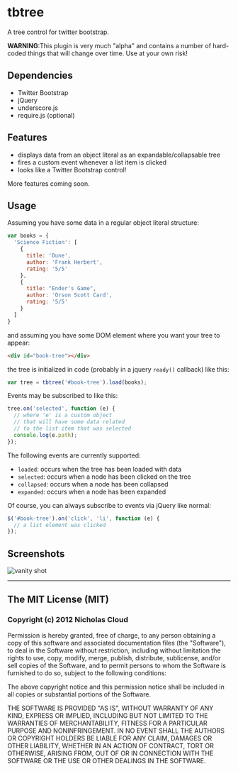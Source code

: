 # tbtree #

A tree control for twitter bootstrap.

__WARNING__:This plugin is very much "alpha" and contains a number of hard-coded things that will change over time.  Use at your own risk!

## Dependencies ##

- Twitter Bootstrap
- jQuery
- underscore.js
- require.js (optional)

## Features ##

- displays data from an object literal as an expandable/collapsable tree
- fires a custom event whenever a list item is clicked
- looks like a Twitter Bootstrap control!

More features coming soon.

## Usage ##

Assuming you have some data in a regular object literal structure:

```javascript
var books = {
  'Science Fiction': [
    {
      title: 'Dune',
      author: 'Frank Herbert',
      rating: '5/5'
    },
    {
      title: "Ender's Game",
      author: 'Orson Scott Card',
      rating: '5/5'
    }
  ]
}
```

and assuming you have some DOM element where you want your tree to appear:

```html
<div id="book-tree"></div>
```

the tree is initialized in code (probably in a jquery `ready()` callback) like this:

```javascript
var tree = tbtree('#book-tree').load(books);
```

Events may be subscribed to like this:

```javascript
tree.on('selected', function (e) {
  // where 'e' is a custom object
  // that will have some data related
  // to the list item that was selected
  console.log(e.path);
});
```

The following events are currently supported:

- `loaded`: occurs when the tree has been loaded with data
- `selected`: occurs when a node has been clicked on the tree
- `collapsed`: occurs when a node has been collapsed
- `expanded`: occurs when a node has been expanded

Of course, you can always subscribe to events via jQuery like normal:

```javascript
$('#book-tree').on('click', 'li', function (e) {
  // a list element was clicked
});
```

## Screenshots ##

![vanity shot](https://github.com/nicholascloud/tbtree/raw/master/vanity-shot.png)

-----

## The MIT License (MIT)

### Copyright (c) 2012 Nicholas Cloud

Permission is hereby granted, free of charge, to any person obtaining a copy of this software and associated documentation files (the "Software"), to deal in the Software without restriction, including without limitation the rights to use, copy, modify, merge, publish, distribute, sublicense, and/or sell copies of the Software, and to permit persons to whom the Software is furnished to do so, subject to the following conditions:

The above copyright notice and this permission notice shall be included in all copies or substantial portions of the Software.

THE SOFTWARE IS PROVIDED "AS IS", WITHOUT WARRANTY OF ANY KIND, EXPRESS OR IMPLIED, INCLUDING BUT NOT LIMITED TO THE WARRANTIES OF MERCHANTABILITY, FITNESS FOR A PARTICULAR PURPOSE AND NONINFRINGEMENT. IN NO EVENT SHALL THE AUTHORS OR COPYRIGHT HOLDERS BE LIABLE FOR ANY CLAIM, DAMAGES OR OTHER LIABILITY, WHETHER IN AN ACTION OF CONTRACT, TORT OR OTHERWISE, ARISING FROM, OUT OF OR IN CONNECTION WITH THE SOFTWARE OR THE USE OR OTHER DEALINGS IN THE SOFTWARE.